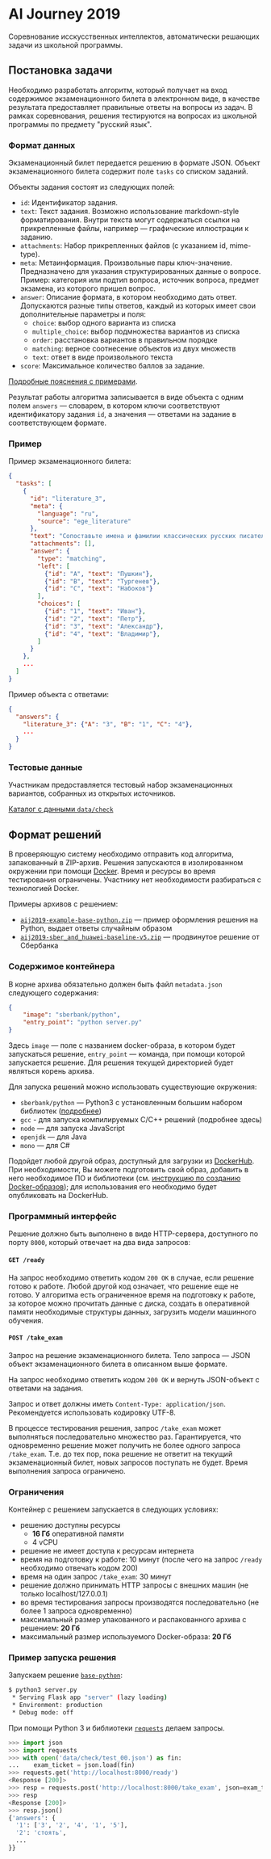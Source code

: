# AI Journey 2019

Соревнование исскусственных интеллектов, автоматически решающих задачи из школьной программы.

## Постановка задачи

Необходимо разработать алгоритм, который получает на вход содержимое экзаменационного билета в электронном виде, в качестве результата предоставляет правильные ответы на вопросы из задач. В рамках соревнования, решения тестируются на вопросах из школьной программы по предмету "русский язык".

### Формат данных

Экзаменационный билет передается решению в формате JSON. Объект экзаменационного билета содержит поле `tasks` со списком заданий.

Объекты задания состоят из следующих полей:
- `id`: Идентификатор задания.
- `text`: Текст задания. Возможно использование markdown-style форматирования. Внутри текста могут содержаться ссылки на прикрепленные файлы, например — графические иллюстрации к заданию.
- `attachments`: Набор прикрепленных файлов (с указанием id, mime-type).
- `meta`: Метаинформация. Произвольные пары ключ-значение. Предназначено для указания структурированных данные о вопросе. Пример: категория или подтип вопроса, источник вопроса, предмет экзамена, из которого пришел вопрос.
- `answer`: Описание формата, в котором необходимо дать ответ. Допускаются разные типы ответов, каждый из которых имеет свои дополнительные параметры и поля:
    - `choice`: выбор одного варианта из списка
    - `multiple_choice`: выбор подмножества вариантов из списка
    - `order`: расстановка вариантов в правильном порядке
    - `matching`: верное соотнесение объектов из двух множеств
    - `text`: ответ в виде произвольного текста
- `score`: Максимальное количество баллов за задание.

[Подробные пояснения с примерами](data_format.md).

Результат работы алгоритма записывается в виде объекта с одним полем `answers` — словарем, в котором ключи соответствуют идентификатору задания `id`, а значения — ответами на задание в соответствующем формате.

### Пример

Пример экзаменационного билета:
```json
{
  "tasks": [
    {
      "id": "literature_3",
      "meta": {
        "language": "ru",
        "source": "ege_literature"
      },
      "text": "Сопоставьте имена и фамилии классических русских писателей.",
      "attachments": [],
      "answer": {
        "type": "matching",
        "left": [
          {"id": "A", "text": "Пушкин"},
          {"id": "B", "text": "Тургенев"},
          {"id": "C", "text": "Набоков"}
        ],
        "choices": [
          {"id": "1", "text": "Иван"},
          {"id": "2", "text": "Петр"},
          {"id": "3", "text": "Александр"},
          {"id": "4", "text": "Владимир"},
        ]
      }
    },
    ...    
  ]
}
```

Пример объекта с ответами:
```json
{
  "answers": {
    "literature_3": {"A": "3", "B": "1", "C": "4"},
    ...
  }
}
```

### Тестовые данные

Участникам предоставляется тестовый набор экзаменационных вариантов, собранных из открытых источников.

[Каталог с данными `data/check`](data/check)



## Формат решений

В проверяющую систему необходимо отправить код алгоритма, запакованный в ZIP-архив. Решения запускаются в изолированном окружении при помощи [Docker](https://www.docker.com/). Время и ресурсы во время тестирования ограничены. Участнику нет необходимости разбираться с технологией Docker.

Примеры архивов с решением:
- [`aij2019-example-base-python.zip`](https://aij-2019.s3.eu-central-1.amazonaws.com/public/aij2019-example-base-python.zip) — пример оформления решения на Python, выдает ответы случайным образом
- [`aij2019-sber_and_huawei-baseline-v5.zip`](https://aij-2019.s3.eu-central-1.amazonaws.com/public/sber_and_huawei_baseline_v5.zip) — продвинутое решение от Сбербанка

### Содержимое контейнера

В корне архива обязательно должен быть файл `metadata.json` следующего содержания:

```json
{
    "image": "sberbank/python",
    "entry_point": "python server.py"
}
```

Здесь `image` — поле с названием docker-образа, в котором будет запускаться решение, `entry_point` — команда, при помощи которой запускается решение. Для решения текущей директорией будет являться корень архива.

Для запуска решений можно использовать существующие окружения:

- `sberbank/python` — Python3 с установленным большим набором библиотек ([подробнее](images/sberbank-python))
- `gcc` - для запуска компилируемых C/C++ решений (подробнее здесь)
- `node` — для запуска JavaScript
- `openjdk` — для Java
- `mono` — для C#

Подойдет любой другой образ, доступный для загрузки из [DockerHub](http://dockerhub.com). При необходимости, Вы можете подготовить свой образ, добавить в него необходимое ПО и библиотеки (см. [инструкцию по созданию Docker-образов](https://docs.docker.com/engine/reference/builder/)); для использования его необходимо будет опубликовать на DockerHub.


### Программный интерфейс

Решение должно быть выполнено в виде HTTP-сервера, доступного по порту `8000`, который отвечает на два вида запросов:

#### `GET /ready`

На запрос необходимо ответить кодом `200 OK` в случае, если решение готово к работе. Любой другой код означает, что решение еще не готово. У алгоритма есть ограниченное время на подготовку к работе, за которое можно прочитать данные с диска, создать в оперативной памяти необходимые структуры данных, загрузить модели машинного обучения.

#### `POST /take_exam`

Запрос на решение экзаменационного билета. Тело запроса — JSON объект экзаменационного билета в описанном выше формате.

На запрос необходимо ответить кодом `200 OK` и вернуть JSON-объект с ответами на задания.  

Запрос и ответ должны иметь `Content-Type: application/json`. Рекомендуется использовать кодировку UTF-8.

В процессе тестирования решения, запрос `/take_exam` может выполняться последовательно множество раз. Гарантируется, что одновременно решение может получить не более одного запроса `/take_exam`. Т.е. до тех пор, пока решение не ответит на текущий экзаменационный билет, новых запросов поступать не будет. Время выполнения запроса ограничено.


### Ограничения

Контейнер с решением запускается в следующих условиях:

- решению доступны ресурсы
  - **16 Гб** оперативной памяти
  - 4 vCPU
- решение не имеет доступа к ресурсам интернета
- время на подготовку к работе: 10 минут (после чего на запрос `/ready` необходимо отвечать кодом 200)
- время на один запрос `/take_exam`: 30 минут
- решение должно принимать HTTP запросы с внешних машин (не только localhost/127.0.0.1)
- во время тестирования запросы производятся последовательно (не более 1 запроса одновременно)
- максимальный размер упакованного и распакованного архива с решением: **20 Гб**
- максимальный размер используемого Docker-образа: **20 Гб**

### Пример запуска решения

Запускаем решение [`base-python`](examples/base-python):

```bash
$ python3 server.py
 * Serving Flask app "server" (lazy loading)
 * Environment: production
 * Debug mode: off
```

При помощи Python 3 и библиотеки [`requests`](http://docs.python-requests.org/en/master/) делаем запросы.

```python
>>> import json
>>> import requests
>>> with open('data/check/test_00.json') as fin:
...    exam_ticket = json.load(fin)
>>> requests.get('http://localhost:8000/ready')
<Response [200]>
>>> resp = requests.post('http://localhost:8000/take_exam', json=exam_ticket)
>>> resp
<Response [200]>
>>> resp.json()
{'answers': {
  '1': ['3', '2', '4', '1', '5'],
  '2': 'стоять',
  ...
}}
```
